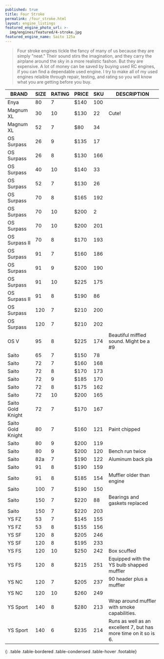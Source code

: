 ```yaml
---
published: true
title: Four Stroke
permalink: /four_stroke.html
layout: engine_listings
featured_engine_photo_url: >-
  img/engines/featured/4-stroke.jpg
featured_engine_name: Saito 125a
---
```
















> Four stroke engines tickle the fancy of many of us because they are simply "neat." Their sound stirs the imagination, and they carry the airplane around the sky in a more realistic fashon.  But they are expensive.  A lot of money can be saved by buying used RC engines, if you can find a dependable used engine. I try to make all of my used engines relaible through repair, testing, and rating so you will know what you are getting before you buy.

BRAND             | SIZE  | RATING | PRICE | SKU   | DESCRIPTION
------------------|-------|--------|-------|-------|---------------------
Enya              | 80    | 7      | $140  | 100   |
Magnum XL         | 30    | 10     | $130  | 22    | Cute!
Magnum XL         | 52    | 7      | $80   | 34    |  
OS Surpass        | 26    | 9      | $135  | 17    |
OS Surpass        | 26    | 8      | $130  | 166   |
OS Surpass        | 40    | 10     | $140  | 33    |
OS Surpass        | 52    | 7      | $130  | 26    |
OS Surpass        | 70    | 8      | $165  | 192   |
OS Surpass        | 70    | 10     | $200  | 2     |
OS Surpass        | 70    | 10     | $200  | 201   |
OS Surpass II     | 70    | 8      | $170  | 193   |
OS Surpass        | 91    | 7      | $160  | 186   |
OS Surpass        | 91    | 9      | $200  | 190   |
OS Surpass        | 91    | 10     | $225  | 175   |
OS Surpass II     | 91    | 8      | $190  | 86    |
OS Surpass        | 120   | 7      | $210  | 200   |
OS Surpass        | 120   | 7      | $210  | 202   |
OS V              | 95    | 8      | $225  | 174   | Beautiful miffled sound. Might be a #9
Saito             | 65    | 7      | $150  | 78   |
Saito             | 72    | 7      | $160  | 168   | 
Saito             | 72    | 8      | $170  | 173   |
Saito             | 72    | 9      | $185  | 170   |  
Saito             | 72    | 8      | $175  | 162   |
Saito             | 72    | 10     | $200  | 165   |
Saito Gold Knight | 72    | 7      | $170  | 167   |
Saito Gold Knight | 80    | 7      | $160  | 121   | Paint chipped
Saito             | 80    | 9      | $200  | 119   |
Saito             | 80    | 9      | $200  | 120   | Bench run twice
Saito             | 82a   | 7      | $190  | 122   | Aluminum back pla                                                   
Saito             | 91    | 8      | $190  | 159   |  
Saito             | 91    | 8      | $185  | 154   | Muffler older than engine
Saito             | 100   | 7      | $190  | 150   | 
Saito             | 150   | 7      | $220  | 88    | Bearings and gaskets replaced
Saito             | 150   | 7      | $220  | 203   | 
YS FZ             | 53    | 7      | $145  | 155   |
YS FZ             | 53    | 8      | $155  | 156   |                                       
YS SF             | 120   | 8      | $205  | 246   |
YS SF             | 120   | 8      | $195  | 233   |                                      
YS FS             | 120   | 10     | $250  | 242   | Box scuffed
YS FS             | 120   | 8      | $215  | 251   | Equipped with the YS bulb shapped muffler
YS NC             | 120   | 7      | $205  | 237   | 90 header plus a muffler
YS NC             | 120   | 10     | $260  | 249   |
YS Sport          | 140   | 8      | $280  | 213   | Wrap around muffler with smoke capabilities.
YS Sport          | 140   | 6      | $235  | 214   | Runs as well as an excellent 7, but has more time on it so is 6.                                      
{: .table .table-bordered .table-condensed .table-hover .footable}
